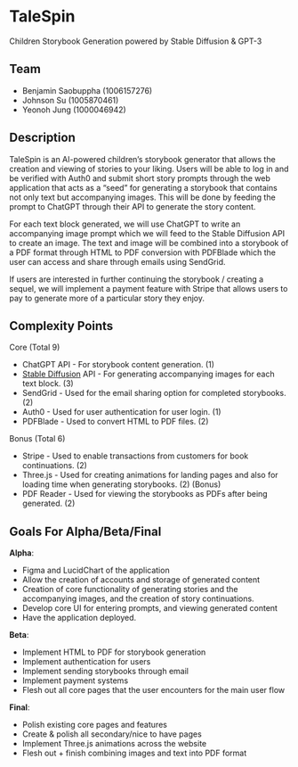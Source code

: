# **TaleSpin**

Children Storybook Generation powered by Stable Diffusion & GPT-3
## **Team**

- Benjamin Saobuppha (1006157276)
- Johnson Su (1005870461)
- Yeonoh Jung (1000046942)

## **Description**

TaleSpin is an AI-powered children’s storybook generator that allows the creation and viewing of stories to your liking. Users will be able to log in and be verified with Auth0 and submit short story prompts through the web application that acts as a “seed” for generating a storybook that contains not only text but accompanying images. This will be done by feeding the prompt to ChatGPT through their API to generate the story content.

For each text block generated, we will use ChatGPT to write an accompanying image prompt which we will feed to the Stable Diffusion API to create an image. The text and image will be combined into a storybook of a PDF format through HTML to PDF conversion with PDFBlade which the user can access and share through emails using SendGrid.

If users are interested in further continuing the storybook / creating a sequel, we will implement a payment feature with Stripe that allows users to pay to generate more of a particular story they enjoy.

## **Complexity Points**

Core (Total 9)

- ChatGPT API - For storybook content generation. (1)
- [Stable Diffusion](https://stability.ai/) API - For generating accompanying images for each text block. (3)
- SendGrid - Used for the email sharing option for completed storybooks. (2)
- Auth0 - Used for user authentication for user login. (1)
- PDFBlade - Used to convert HTML to PDF files. (2)

Bonus (Total 6)

- Stripe - Used to enable transactions from customers for book continuations. (2)
- Three.js - Used for creating animations for landing pages and also for loading time when generating storybooks. (2) (Bonus)
- PDF Reader - Used for viewing the storybooks as PDFs after being generated. (2)

## **Goals For Alpha/Beta/Final**

**Alpha**:

- Figma and LucidChart of the application
- Allow the creation of accounts and storage of generated content
- Creation of core functionality of generating stories and the accompanying images, and the creation of story continuations.
- Develop core UI for entering prompts, and viewing generated content
- Have the application deployed.

**Beta**:

- Implement HTML to PDF for storybook generation
- Implement authentication for users
- Implement sending storybooks through email
- Implement payment systems
- Flesh out all core pages that the user encounters for the main user flow

**Final**:

- Polish existing core pages and features
- Create & polish all secondary/nice to have pages
- Implement Three.js animations across the website
- Flesh out + finish combining images and text into PDF format
